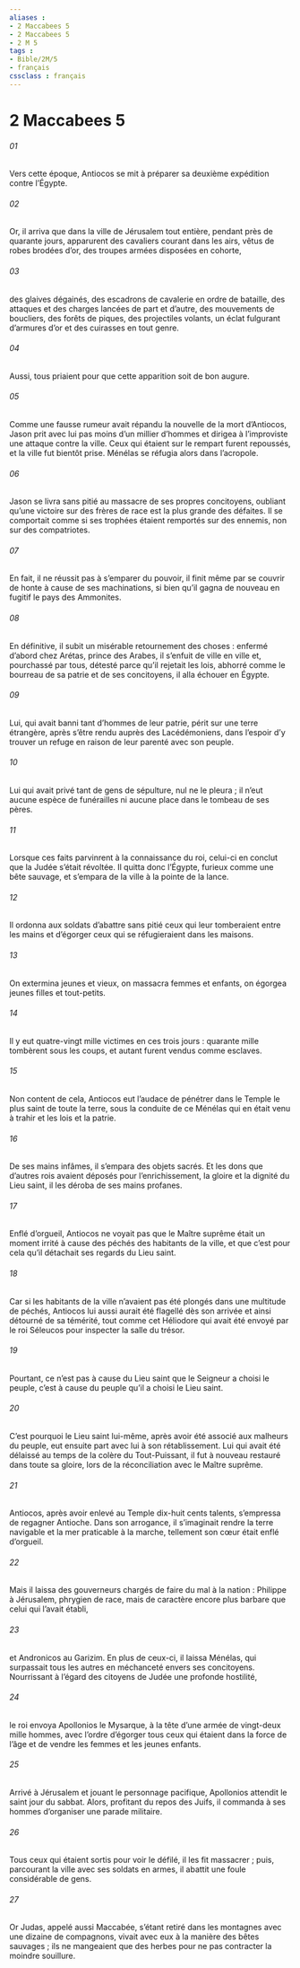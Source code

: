 ```yaml
---
aliases : 
- 2 Maccabees 5
- 2 Maccabees 5
- 2 M 5
tags : 
- Bible/2M/5
- français
cssclass : français
---
```


# 2 Maccabees 5

###### 01
Vers cette époque, Antiocos se mit à préparer sa deuxième expédition contre l’Égypte.
###### 02
Or, il arriva que dans la ville de Jérusalem tout entière, pendant près de quarante jours, apparurent des cavaliers courant dans les airs, vêtus de robes brodées d’or, des troupes armées disposées en cohorte,
###### 03
des glaives dégainés, des escadrons de cavalerie en ordre de bataille, des attaques et des charges lancées de part et d’autre, des mouvements de boucliers, des forêts de piques, des projectiles volants, un éclat fulgurant d’armures d’or et des cuirasses en tout genre.
###### 04
Aussi, tous priaient pour que cette apparition soit de bon augure.
###### 05
Comme une fausse rumeur avait répandu la nouvelle de la mort d’Antiocos, Jason prit avec lui pas moins d’un millier d’hommes et dirigea à l’improviste une attaque contre la ville. Ceux qui étaient sur le rempart furent repoussés, et la ville fut bientôt prise. Ménélas se réfugia alors dans l’acropole.
###### 06
Jason se livra sans pitié au massacre de ses propres concitoyens, oubliant qu’une victoire sur des frères de race est la plus grande des défaites. Il se comportait comme si ses trophées étaient remportés sur des ennemis, non sur des compatriotes.
###### 07
En fait, il ne réussit pas à s’emparer du pouvoir, il finit même par se couvrir de honte à cause de ses machinations, si bien qu’il gagna de nouveau en fugitif le pays des Ammonites.
###### 08
En définitive, il subit un misérable retournement des choses : enfermé d’abord chez Arétas, prince des Arabes, il s’enfuit de ville en ville et, pourchassé par tous, détesté parce qu’il rejetait les lois, abhorré comme le bourreau de sa patrie et de ses concitoyens, il alla échouer en Égypte.
###### 09
Lui, qui avait banni tant d’hommes de leur patrie, périt sur une terre étrangère, après s’être rendu auprès des Lacédémoniens, dans l’espoir d’y trouver un refuge en raison de leur parenté avec son peuple.
###### 10
Lui qui avait privé tant de gens de sépulture, nul ne le pleura ; il n’eut aucune espèce de funérailles ni aucune place dans le tombeau de ses pères.
###### 11
Lorsque ces faits parvinrent à la connaissance du roi, celui-ci en conclut que la Judée s’était révoltée. Il quitta donc l’Égypte, furieux comme une bête sauvage, et s’empara de la ville à la pointe de la lance.
###### 12
Il ordonna aux soldats d’abattre sans pitié ceux qui leur tomberaient entre les mains et d’égorger ceux qui se réfugieraient dans les maisons.
###### 13
On extermina jeunes et vieux, on massacra femmes et enfants, on égorgea jeunes filles et tout-petits.
###### 14
Il y eut quatre-vingt mille victimes en ces trois jours : quarante mille tombèrent sous les coups, et autant furent vendus comme esclaves.
###### 15
Non content de cela, Antiocos eut l’audace de pénétrer dans le Temple le plus saint de toute la terre, sous la conduite de ce Ménélas qui en était venu à trahir et les lois et la patrie.
###### 16
De ses mains infâmes, il s’empara des objets sacrés. Et les dons que d’autres rois avaient déposés pour l’enrichissement, la gloire et la dignité du Lieu saint, il les déroba de ses mains profanes.
###### 17
Enflé d’orgueil, Antiocos ne voyait pas que le Maître suprême était un moment irrité à cause des péchés des habitants de la ville, et que c’est pour cela qu’il détachait ses regards du Lieu saint.
###### 18
Car si les habitants de la ville n’avaient pas été plongés dans une multitude de péchés, Antiocos lui aussi aurait été flagellé dès son arrivée et ainsi détourné de sa témérité, tout comme cet Héliodore qui avait été envoyé par le roi Séleucos pour inspecter la salle du trésor.
###### 19
Pourtant, ce n’est pas à cause du Lieu saint que le Seigneur a choisi le peuple, c’est à cause du peuple qu’il a choisi le Lieu saint.
###### 20
C’est pourquoi le Lieu saint lui-même, après avoir été associé aux malheurs du peuple, eut ensuite part avec lui à son rétablissement. Lui qui avait été délaissé au temps de la colère du Tout-Puissant, il fut à nouveau restauré dans toute sa gloire, lors de la réconciliation avec le Maître suprême.
###### 21
Antiocos, après avoir enlevé au Temple dix-huit cents talents, s’empressa de regagner Antioche. Dans son arrogance, il s’imaginait rendre la terre navigable et la mer praticable à la marche, tellement son cœur était enflé d’orgueil.
###### 22
Mais il laissa des gouverneurs chargés de faire du mal à la nation : Philippe à Jérusalem, phrygien de race, mais de caractère encore plus barbare que celui qui l’avait établi,
###### 23
et Andronicos au Garizim. En plus de ceux-ci, il laissa Ménélas, qui surpassait tous les autres en méchanceté envers ses concitoyens. Nourrissant à l’égard des citoyens de Judée une profonde hostilité,
###### 24
le roi envoya Apollonios le Mysarque, à la tête d’une armée de vingt-deux mille hommes, avec l’ordre d’égorger tous ceux qui étaient dans la force de l’âge et de vendre les femmes et les jeunes enfants.
###### 25
Arrivé à Jérusalem et jouant le personnage pacifique, Apollonios attendit le saint jour du sabbat. Alors, profitant du repos des Juifs, il commanda à ses hommes d’organiser une parade militaire.
###### 26
Tous ceux qui étaient sortis pour voir le défilé, il les fit massacrer ; puis, parcourant la ville avec ses soldats en armes, il abattit une foule considérable de gens.
###### 27
Or Judas, appelé aussi Maccabée, s’étant retiré dans les montagnes avec une dizaine de compagnons, vivait avec eux à la manière des bêtes sauvages ; ils ne mangeaient que des herbes pour ne pas contracter la moindre souillure.
